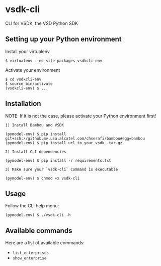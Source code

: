 vsdk-cli
========

CLI for VSDK, the VSD Python SDK


Setting up your Python environment
----------------------------------

Install your virtualenv

    $ virtualenv --no-site-packages vsdkcli-env

Activate your environment

    $ cd vsdkcli-env
    $ source bin/activate
    (vsdkcli-env) $ ...


Installation
------------

NOTE: If it is not the case, please activate your Python environment first!

    1) Install Bambou and VSDK

    (pymodel-env) $ pip install git+ssh://github.mv.usa.alcatel.com/chserafi/bambou#egg=bambou
    (pymodel-env) $ pip install url_to_your_vsdk_.tar.gz

    2) Install CLI dependencies

    (pymodel-env) $ pip install -r requirements.txt

    3) Make sure your `vsdk-cli` command is executable

    (pymodel-env) $ chmod +x vsdk-cli

Usage
-----

Follow the CLI help menu:

    (pymodel-env) $ ./vsdk-cli -h

Available commands
------------------

Here are a list of available commands:
* `list_enterprises`
* `show_enterprise`